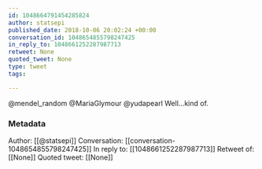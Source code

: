 ```yaml
---
id: 1048664791454285824
author: statsepi
published_date: 2018-10-06 20:02:24 +00:00
conversation_id: 1048654855798247425
in_reply_to: 1048661252287987713
retweet: None
quoted_tweet: None
type: tweet
tags:

---
```


@mendel_random @MariaGlymour @yudapearl Well...kind of.

### Metadata

Author: [[@statsepi]]
Conversation: [[conversation-1048654855798247425]]
In reply to: [[1048661252287987713]]
Retweet of: [[None]]
Quoted tweet: [[None]]
